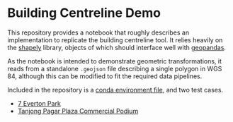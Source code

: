# Building Centreline Demo

This repository provides a notebook that roughly describes an implementation to replicate the building centreline tool. It relies heavily on the [shapely](https://shapely.readthedocs.io/en/2.0.6/) library, objects of which should interface well with [geopandas](https://geopandas.org/en/stable/index.html).  

As the notebook is intended to demonstrate geometric transformations, it reads from a standalone ```.geojson``` file describing a single polygon in WGS 84, although this can be modified to fit the required data pipelines.  

Included in the repository is a [conda environment file](./environment.yml), and two test cases.  
* [7 Everton Park](./EvertonPark7.geojson)
* [Tanjong Pagar Plaza Commercial Podium](./TanjongPagarPlaza.geojson)